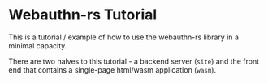 
Webauthn-rs Tutorial
====================

This is a tutorial / example of how to use the webauthn-rs library in a minimal capacity.

There are two halves to this tutorial - a backend server (`site`) and the front end
that contains a single-page html/wasm application (`wasm`).

